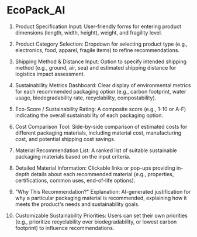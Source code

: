 # EcoPack_AI


1. Product Specification Input: User-friendly forms for entering product dimensions (length, width, height), weight, and fragility level.

2. Product Category Selection: Dropdown for selecting product type (e.g., electronics, food, apparel, fragile items) to refine recommendations.

3. Shipping Method & Distance Input: Option to specify intended shipping method (e.g., ground, air, sea) and estimated shipping distance for logistics impact assessment.

4. Sustainability Metrics Dashboard: Clear display of environmental metrics for each recommended packaging option (e.g., carbon footprint, water usage, biodegradability rate, recyclability, compostability).

5. Eco-Score / Sustainability Rating: A composite score (e.g., 1-10 or A-F) indicating the overall sustainability of each packaging option.

6. Cost Comparison Tool: Side-by-side comparison of estimated costs for different packaging materials, including material cost, manufacturing cost, and potential shipping cost savings.

7. Material Recommendation List: A ranked list of suitable sustainable packaging materials based on the input criteria.

8. Detailed Material Information: Clickable links or pop-ups providing in-depth details about each recommended material (e.g., properties, certifications, common uses, end-of-life options).

9. "Why This Recommendation?" Explanation: AI-generated justification for why a particular packaging material is recommended, explaining how it meets the product's needs and sustainability goals.

10. Customizable Sustainability Priorities: Users can set their own priorities (e.g., prioritize recyclability over biodegradability, or lowest carbon footprint) to influence recommendations.
